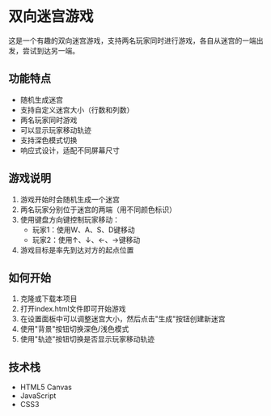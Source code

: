 # 双向迷宫游戏

这是一个有趣的双向迷宫游戏，支持两名玩家同时进行游戏，各自从迷宫的一端出发，尝试到达另一端。

## 功能特点

- 随机生成迷宫
- 支持自定义迷宫大小（行数和列数）
- 两名玩家同时游戏
- 可以显示玩家移动轨迹
- 支持深色模式切换
- 响应式设计，适配不同屏幕尺寸

## 游戏说明

1. 游戏开始时会随机生成一个迷宫
2. 两名玩家分别位于迷宫的两端（用不同颜色标识）
3. 使用键盘方向键控制玩家移动：
   - 玩家1：使用W、A、S、D键移动
   - 玩家2：使用↑、↓、←、→键移动
4. 游戏目标是率先到达对方的起点位置

## 如何开始

1. 克隆或下载本项目
2. 打开index.html文件即可开始游戏
3. 在设置面板中可以调整迷宫大小，然后点击"生成"按钮创建新迷宫
4. 使用"背景"按钮切换深色/浅色模式
5. 使用"轨迹"按钮切换是否显示玩家移动轨迹

## 技术栈

- HTML5 Canvas
- JavaScript
- CSS3
